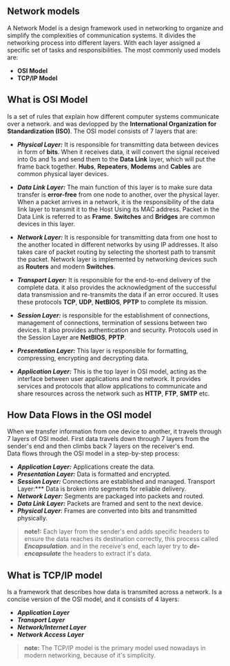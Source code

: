 ## Network models

A Network Model is a design framework used in networking to organize and simplify the complexities of communication systems. It divides the networking process into different layers. With each layer assigned a specific set of tasks and responsibilities. The most commonly used models are:<br>
- **OSI Model**
- **TCP/IP Model**

## What is OSI Model
Is a set of rules that explain how different computer systems communicate over a network. and was devlopped by the **International Organization for Standardization (ISO)**. The OSI model consists of 7 layers that are:<br>
- ***Physical Layer:*** It is responsible for transmitting data between devices in form of **bits**. When it receives data, it will convert the signal received into 0s and 1s and send them to the **Data Link** layer, which will put the frame back together. **Hubs**, **Repeaters**, **Modems** and **Cables** are common physical layer devices.

- ***Data Link Layer:*** The main function of this layer is to make sure data transfer is **error-free** from one node to another, over the physical layer. When a packet arrives in a network, it is the responsibility of the data link layer to transmit it to the Host Using its MAC address. Packet in the Data Link is referred to as **Frame**. **Switches** and **Bridges** are common devices in this layer.

- ***Network Layer:*** It is responsible for transmitting data from one host to the another located in different networks by using IP addresses. It also takes care of packet routing by selecting the shortest path to transmit the packet. Network layer is implemented by networking devices such as **Routers** and modern **Switches**.

- ***Transport Layer:*** It is responsible for the end-to-end delivery of the complete data. it also provides the acknowledgment of the successful data transmission and re-transmits the data if an error occured. It uses these protocols **TCP**, **UDP**, **NetBIOS**, **PPTP** to complete its mission.

- ***Session Layer:*** is responsible for the establishment of connections, management of connections, termination of sessions between two devices. It also provides authentication and security. Protocols used in the Session Layer are **NetBIOS**, **PPTP**.

- ***Presentation Layer:*** This layer is responsible for formatting, compressing, encrypting and decrypting data.

- ***Application Layer:*** This is the top layer in OSI model, acting as the interface between user applications and the network. It provides services and protocols that allow applications to communicate and share resources across the network such as **HTTP**, **FTP**, **SMTP** etc.

## How Data Flows in the OSI model

When we transfer information from one device to another, it travels through 7 layers of OSI model. First data travels down through 7 layers from the sender's end and then climbs back 7 layers on the receiver's end.
<br>
Data flows through the OSI model in a step-by-step process:

- ***Application Layer:*** Applications create the data.
- ***Presentation Layer:*** Data is formatted and encrypted.
- ***Session Layer:*** Connections are established and managed.
Transport Layer:*** Data is broken into segments for reliable delivery.
- ***Network Layer:*** Segments are packaged into packets and routed.
- ***Data Link Layer:*** Packets are framed and sent to the next device.
- ***Physical Layer***: Frames are converted into bits and transmitted physically.

> **note!:** Each layer from the sender's end adds specific headers to ensure the data reaches its destination correctly, this process called ***Encapsulation***. and in the receive's end, each layer try to ***de-encapsulate*** the headers to extract it's data.

## What is TCP/IP model
Is a framework that describes how data is transmited across a network. Is a concise version of the OSI model, and it consists of 4 layers:
- ***Application Layer***
- ***Transport Layer***
- ***Network/Internet Layer***
- ***Network Access Layer***

> **note:** The TCP/IP model is the primary model used nowadays in modern networking, because of it's simplicity.